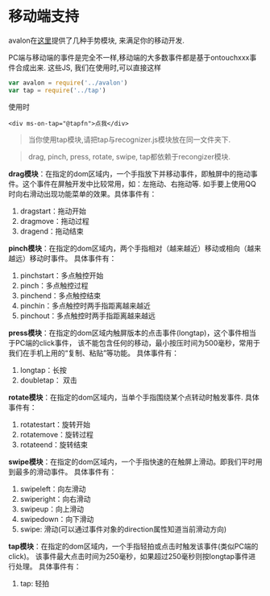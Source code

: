 # 移动端支持


avalon在[这里](https://github.com/RubyLouvre/avalon/tree/master/src/gesture)提供了几种手势模块, 来满足你的移动开发.

PC端与移动端的事件是完全不一样,移动端的大多数事件都是基于ontouchxxx事件合成出来.
这些JS, 我们在使用时,可以直接这样

```javascript
var avalon = require('../avalon')
var tap = require('../tap')
```
使用时

```
<div ms-on-tap="@tapfn">点我</div>
```
> 当你使用tap模块,请把tap与recognizer.js模块放在同一文件夹下.

> drag, pinch, press, rotate, swipe, tap都依赖于recongizer模块.

**drag模块**：在指定的dom区域内，一个手指放下并移动事件，即触屏中的拖动事件。这个事件在屏触开发中比较常用，如：左拖动、右拖动等. 如手要上使用QQ时向右滑动出现功能菜单的效果。具体事件有： 
1. dragstart：拖动开始 
2. dragmove：拖动过程 
3. dragend：拖动结束

**pinch模块**：在指定的dom区域内，两个手指相对（越来越近）移动或相向（越来越远）移动时事件。 具体事件有： 
1. pinchstart：多点触控开始 
2. pinch：多点触控过程 
3. pinchend：多点触控结束 
4. pinchin：多点触控时两手指距离越来越近 
5. pinchout：多点触控时两手指距离越来越远

**press模块**：在指定的dom区域内触屏版本的点击事件(longtap)，这个事件相当于PC端的click事件， 该不能包含任何的移动，最小按压时间为500毫秒，常用于我们在手机上用的“复制、粘贴”等功能。 具体事件有：

1. longtap：长按 
2. doubletap： 双击

**rotate模块**：在指定的dom区域内，当单个手指围绕某个点转动时触发事件. 具体事件有：

1. rotatestart：旋转开始 
2. rotatemove：旋转过程 
3. rotateend：旋转结束

**swipe模块**：在指定的dom区域内，一个手指快速的在触屏上滑动。即我们平时用到最多的滑动事件。 具体事件有：

1. swipeleft：向左滑动 
2. swiperight：向右滑动 
3. swipeup：向上滑动 
4. swipedown：向下滑动 
5. swipe: 滑动(可以通过事件对象的direction属性知道当前滑动方向)

**tap模块**：在指定的dom区域内，一个手指轻拍或点击时触发该事件(类似PC端的click)。 该事件最大点击时间为250毫秒，如果超过250毫秒则按longtap事件进行处理。 具体事件有： 

1. tap: 轻拍